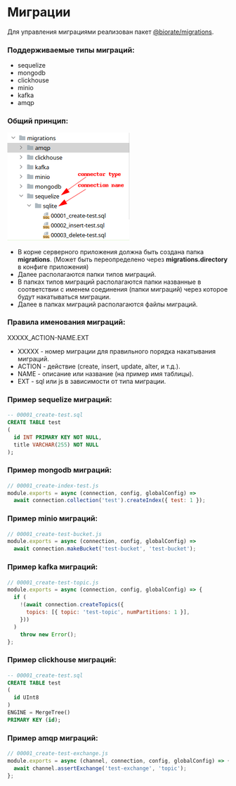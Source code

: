 # Миграции

Для управления миграциями реализован пакет [@biorate/migrations](https://www.npmjs.com/package/@biorate/migrations).

### Поддерживаемые типы миграций:

- sequelize
- mongodb
- clickhouse
- minio
- kafka
- amqp

### Общий принцип:

![migrations-dir](img/migrations-dir.png)

- В корне серверного приложения должна быть создана папка **migrations**.
(Может быть переопределено через **migrations.directory** в конфиге приложения)
- Далее располагаются папки типов миграций.
- В папках типов миграций располагаются папки названные в соответствии с именем
соединения (папки миграций) через которое будут накатываться миграции. 
- Далее в папках миграций располагаются файлы миграций.

### Правила именования миграций:

XXXXX_ACTION-NAME.EXT

- XXXXX - номер миграции для правильного порядка накатывания миграций.
- ACTION - действие (create, insert, update, alter, и т.д.).
- NAME - описание или название (на пример имя таблицы).
- EXT - sql или js в зависимости от типа миграции.

### Пример sequelize миграций:

```sql
-- 00001_create-test.sql
CREATE TABLE test
(
  id INT PRIMARY KEY NOT NULL,
  title VARCHAR(255) NOT NULL
);
```

### Пример mongodb миграций:

```js
// 00001_create-index-test.js
module.exports = async (connection, config, globalConfig) =>
  await connection.collection('test').createIndex({ test: 1 });
```

### Пример minio миграций:

```js
// 00001_create-test-bucket.js
module.exports = async (connection, config, globalConfig) =>
  await connection.makeBucket('test-bucket', 'test-bucket');
```

### Пример kafka миграций:

```js
// 00001_create-test-topic.js
module.exports = async (connection, config, globalConfig) => {
  if (
    !(await connection.createTopics({
      topics: [{ topic: 'test-topic', numPartitions: 1 }],
    }))
  )
    throw new Error();
};
```

### Пример clickhouse миграций:

```sql
-- 00001_create-test.sql
CREATE TABLE test
(
  id UInt8
)
ENGINE = MergeTree()
PRIMARY KEY (id);
```

### Пример amqp миграций:

```js
// 00001_create-test-exchange.js
module.exports = async (channel, connection, config, globalConfig) => {
  await channel.assertExchange('test-exchange', 'topic');
};
```
